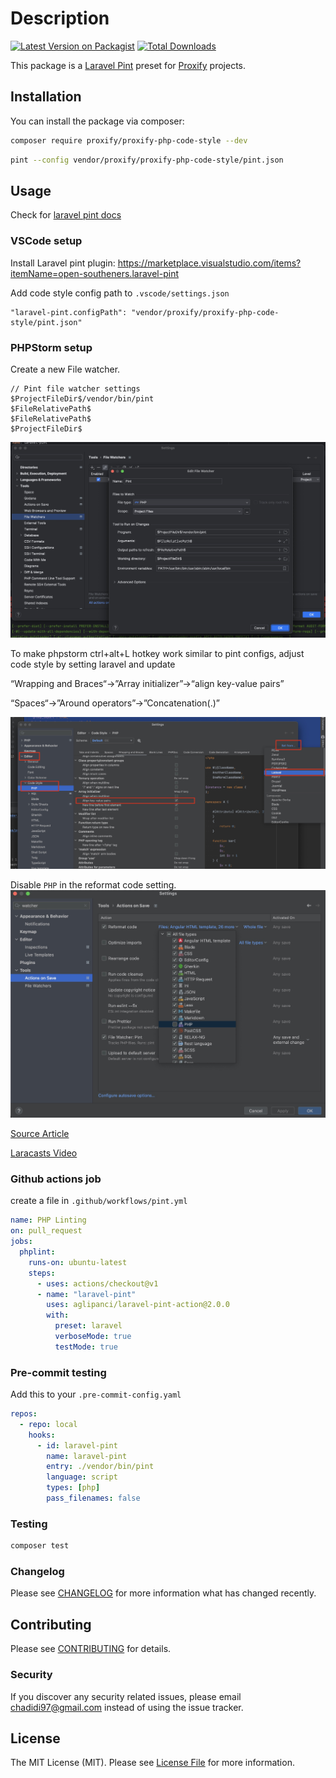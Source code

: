# Description

[![Latest Version on Packagist](https://img.shields.io/packagist/v/proxify/proxify-php-code-style.svg?style=flat-square)](https://packagist.org/packages/proxify/proxify-php-code-style)
[![Total Downloads](https://img.shields.io/packagist/dt/proxify/proxify-php-code-style.svg?style=flat-square)](https://packagist.org/packages/proxify/proxify-php-code-style)

This package is a [Laravel Pint](https://laravel.com/docs/pint) preset for [Proxify](https://proxify.io) projects.

## Installation

You can install the package via composer:

```bash
composer require proxify/proxify-php-code-style --dev
```

```bash
pint --config vendor/proxify/proxify-php-code-style/pint.json
```

## Usage
Check for [laravel pint docs](https://laravel.com/docs/pint)

### VSCode setup
Install Laravel pint plugin:
https://marketplace.visualstudio.com/items?itemName=open-southeners.laravel-pint

Add code style config path to `.vscode/settings.json`
```
"laravel-pint.configPath": "vendor/proxify/proxify-php-code-style/pint.json"
```

### PHPStorm setup

Create a new File watcher.

```
// Pint file watcher settings
$ProjectFileDir$/vendor/bin/pint
$FileRelativePath$
$FileRelativePath$
$ProjectFileDir$
```
![Watchers config](https://raw.githubusercontent.com/proxify-ab/proxify-php-code-style/master/assets/file-watchers.jpg?token=GHSAT0AAAAAABY6GVP6XAPFDZFGX665GYQAZHDS2GA)

To make phpstorm ctrl+alt+L hotkey work similar to pint configs, adjust code style by setting laravel and update

“Wrapping and Braces“->”Array initializer”->“align key-value pairs”

“Spaces“->”Around operators”->”Concatenation(.)”

![Editor Configs](https://raw.githubusercontent.com/proxify-ab/proxify-php-code-style/master/assets/editor-configs.jpg?token=GHSAT0AAAAAABY6GVP6OJZBQE5EY3NE43NOZHDSY5Q)

Disable `PHP` in the reformat code setting.
![reformat-code.jpg](https://raw.githubusercontent.com/proxify-ab/proxify-php-code-style/master/assets/reformat-code.jpg?token=GHSAT0AAAAAABY6GVP6MWHM2QWIBQXL2BA6ZHDS2WA)

[Source Article](https://janostlund.com/2023-05-11/php-storm-laravel-pint#:~:text=If%20you%20want%20Laravel%20Pint,in%20code%20formatting%20for%20PHP)

[Laracasts Video](https://laracasts.com/series/phpstorm-for-laravel-developers/episodes/5)

### Github actions job
create a file in `.github/workflows/pint.yml`
```yml
name: PHP Linting
on: pull_request
jobs:
  phplint:
    runs-on: ubuntu-latest
    steps:
      - uses: actions/checkout@v1
      - name: "laravel-pint"
        uses: aglipanci/laravel-pint-action@2.0.0
        with:
          preset: laravel
          verboseMode: true
          testMode: true
```

### Pre-commit testing
Add this to your `.pre-commit-config.yaml`
```yaml
repos:
  - repo: local
    hooks:
      - id: laravel-pint
        name: laravel-pint
        entry: ./vendor/bin/pint
        language: script
        types: [php]
        pass_filenames: false
```

### Testing

```bash
composer test
```

### Changelog

Please see [CHANGELOG](CHANGELOG.md) for more information what has changed recently.

## Contributing

Please see [CONTRIBUTING](CONTRIBUTING.md) for details.

### Security

If you discover any security related issues, please email chadidi97@gmail.com instead of using the issue tracker.

## License

The MIT License (MIT). Please see [License File](LICENSE.md) for more information.
